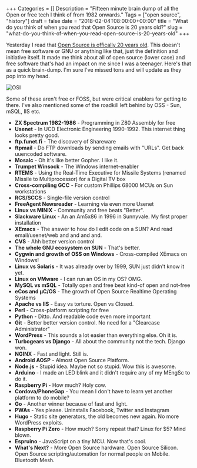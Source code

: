 +++
Categories = []
Description = "Fifteen minute brain dump of all the Open or free tech I think of from 1982 onwards."
Tags = ["open source", "history"]
draft = false
date = "2018-02-04T08:00:00+00:00"
title = "What do you think of when you read that Open Source is 20 years old?"
slug = "what-do-you-think-of-when-you-read-open-source-is-20-years-old"
+++

Yesterday I read that [Open Source is offically 20 years old](https://opensource.net/). This doesn't mean free software or GNU or anything like that, just the definition and initiative itself. It made me think about all of open source (lower case) and free software that's had an impact on me since I was a teenager. Here's that as a quick brain-dump. I'm sure I've missed tons and will update as they pop into my head.

![OSI](/img/2018/02/osi_symbol.png)

Some of these aren't free or FOSS, but were critical enablers for getting to there. I've also mentioned some of the roadkill left behind by OSS - Sun, mSQL, IIS etc.

* **ZX Spectrum 1982-1986** - Programming in Z80 Assembly for free
* **Usenet** - In UCD Electronic Engineering 1990-1992. This internet thing looks pretty good.
* **ftp.funet.fi** - The discovery of Shareware
* **ftpmail** - Do FTP downloads by sending emails with "URLs". Get back uuencoded software.
* **Mosaic** - Oh it's like better Gopher. I like it.
* **Trumpet Winsock** - The Windows internet-enabler
* **RTEMS** - Using the Real-Time Executive for Missile Systems (renamed Missile to Multiprocessor) for a Digital TV box
* **Cross-compiling GCC** - For custom Phillips 68000 MCUs on Sun workstations
* **RCS/SCCS** - Single-file version control
* **FreeAgent Newsreader** - Learning via even more Usenet
* **Linux vs MINIX** - Community and free beats "Better".
* **Slackware Linux** - An an Am5x86 in 1996 in Sunnyvale. My first proper installation
* **XEmacs** - The answer to how do I edit code on a SUN? And read email/usenet/web and and and and.
* **CVS** - Ahh better version control
* **The whole GNU ecosystem on SUN** - That's better.
* **Cygwin and growth of OSS on Windows** - Cross-compiled XEmacs on Windows!
* **Linux vs Solaris** - It was already over by 1999, SUN just didn't know it yet.
* **Linux on VMware** - I can run an OS in my OS? OMG.
* **MySQL vs mSQL** - Totally open and free beat kind-of open and not-free
* **eCos and µC/OS** - The growth of Open Source Realtime Operating Systems
* **Apache vs IIS** - Easy vs torture. Open vs Closed.
* **Perl** - Cross-platform scripting for free
* **Python** - Ditto. And readable code even more important
* **Git** - Better better version control. No need for a "Clearcase Administrator"
* **WordPress** - This sounds a lot easier than everything else. Oh it is.
* **Turbogears vs Django** - All about the community not the tech. Django won.
* **NGINX** - Fast and light. Still is.
* **Android AOSP** - Almost Open Source Platform.
* **Node.js** - Stupid idea. Maybe not so stupid. Wow this is awesome.
* **Arduino** - I made an LED blink and it didn't require any of my MEngSc to do it.
* **Raspberry Pi** - How much? Holy cow.
* **Cordova/PhoneGap** - You mean I don't have to learn yet another platform to do mobile?
* **Go** - Another winner because of fast and light.
* **PWAs** - Yes please. Uninstalls Facebook, Twitter and Instagram
* **Hugo** - Static site generators, the old becomes new again. No more WordPress exploits.
* **Raspberry Pi Zero** - How much? Sorry repeat that? Linux for $5? Mind blown.
* **Espruino** - JavaScript on a tiny MCU. Now that's cool.
* **What's Next?** - More Open Source hardware. Open Source Silicon. Open Source scripting/automation for normal people on Mobile. Bluetooth Mesh.
